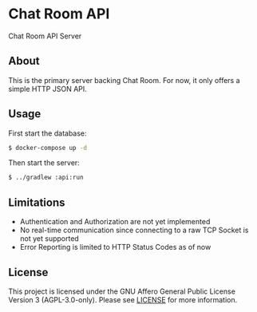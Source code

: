 # Chat Room API

Chat Room API Server 

## About

This is the primary server backing Chat Room. For now, it only offers a simple HTTP JSON API.

## Usage

First start the database:
```bash
$ docker-compose up -d
```

Then start the server:
```bash
$ ../gradlew :api:run
```

## Limitations

- Authentication and Authorization are not yet implemented
- No real-time communication since connecting to a raw TCP Socket is not yet supported
- Error Reporting is limited to HTTP Status Codes as of now

## License

This project is licensed under the GNU Affero General Public License Version 3 (AGPL-3.0-only). Please see [LICENSE](../LICENSE) for more information.
